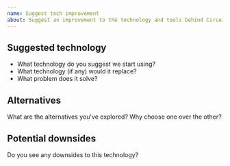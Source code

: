 ```yaml
---
name: Suggest tech improvement
about: Suggest an improvement to the technology and tools behind Circuit UI
---
```


## Suggested technology

- What technology do you suggest we start using?
- What technology (if any) would it replace?
- What problem does it solve?

## Alternatives

What are the alternatives you've explored? Why choose one over the other?

## Potential downsides

Do you see any downsides to this technology?